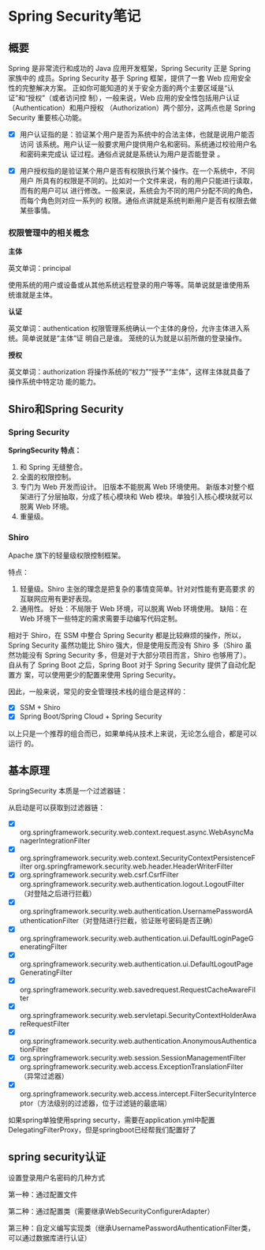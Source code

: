 # Spring Security笔记

## 概要

Spring 是非常流行和成功的 Java 应用开发框架，Spring Security 正是 Spring 家族中的 成员。Spring Security 基于 Spring 框架，提供了一套 Web 应用安全性的完整解决方案。 正如你可能知道的关于安全方面的两个主要区域是“认证”和“授权”（或者访问控 制），一般来说，Web 应用的安全性包括用户认证（Authentication）和用户授权 （Authorization）两个部分，这两点也是 Spring Security 重要核心功能。 

- [x] 用户认证指的是：验证某个用户是否为系统中的合法主体，也就是说用户能否访问 该系统。用户认证一般要求用户提供用户名和密码。系统通过校验用户名和密码来完成认 证过程。通俗点说就是系统认为用户是否能登录 。
- [x] 用户授权指的是验证某个用户是否有权限执行某个操作。在一个系统中，不同用户 所具有的权限是不同的。比如对一个文件来说，有的用户只能进行读取，而有的用户可以 进行修改。一般来说，系统会为不同的用户分配不同的角色，而每个角色则对应一系列的 权限。通俗点讲就是系统判断用户是否有权限去做某些事情。



###  权限管理中的相关概念

**主体** 

英文单词：principal 

使用系统的用户或设备或从其他系统远程登录的用户等等。简单说就是谁使用系 统谁就是主体。 

**认证** 

英文单词：authentication 权限管理系统确认一个主体的身份，允许主体进入系统。简单说就是“主体”证 明自己是谁。 笼统的认为就是以前所做的登录操作。 

**授权**

英文单词：authorization 将操作系统的“权力”“授予”“主体”，这样主体就具备了操作系统中特定功 能的能力。



## Shiro和Spring Security

### Spring Security

**SpringSecurity 特点：** 

1. 和 Spring 无缝整合。 
2. 全面的权限控制。 
3. 专门为 Web 开发而设计。 旧版本不能脱离 Web 环境使用。 新版本对整个框架进行了分层抽取，分成了核心模块和 Web 模块。单独引入核心模块就可以脱离 Web 环境。 
4.  重量级。

### Shiro

Apache 旗下的轻量级权限控制框架。 

特点： 

1.  轻量级。Shiro 主张的理念是把复杂的事情变简单。针对对性能有更高要求 的互联网应用有更好表现。
2. 通用性。 好处：不局限于 Web 环境，可以脱离 Web 环境使用。 缺陷：在 Web 环境下一些特定的需求需要手动编写代码定制。

相对于 Shiro，在 SSM 中整合 Spring Security 都是比较麻烦的操作，所以，Spring Security 虽然功能比 Shiro 强大，但是使用反而没有 Shiro 多（Shiro 虽然功能没有 Spring Security 多，但是对于大部分项目而言，Shiro 也够用了）。 自从有了 Spring Boot 之后，Spring Boot 对于 Spring Security 提供了自动化配置方 案，可以使用更少的配置来使用 Spring Security。 

因此，一般来说，常见的安全管理技术栈的组合是这样的： 

- [x] SSM + Shiro 
- [x] Spring Boot/Spring Cloud + Spring Security 

以上只是一个推荐的组合而已，如果单纯从技术上来说，无论怎么组合，都是可以运行 的。

## 基本原理

SpringSecurity 本质是一个过滤器链： 

从启动是可以获取到过滤器链： 

- [x] org.springframework.security.web.context.request.async.WebAsyncManagerIntegrationFilter
- [x] org.springframework.security.web.context.SecurityContextPersistenceFilter org.springframework.security.web.header.HeaderWriterFilter
- [x] org.springframework.security.web.csrf.CsrfFilter org.springframework.security.web.authentication.logout.LogoutFilter（对登陆之后进行拦截）
- [x] org.springframework.security.web.authentication.UsernamePasswordAuthenticationFilter（对登陆进行拦截，验证账号密码是否正确）
- [x] org.springframework.security.web.authentication.ui.DefaultLoginPageGeneratingFilter
- [x] org.springframework.security.web.authentication.ui.DefaultLogoutPageGeneratingFilter
- [x] org.springframework.security.web.savedrequest.RequestCacheAwareFilter
- [x] org.springframework.security.web.servletapi.SecurityContextHolderAwareRequestFilter
- [x] org.springframework.security.web.authentication.AnonymousAuthenticationFilter
- [x] org.springframework.security.web.session.SessionManagementFilter org.springframework.security.web.access.ExceptionTranslationFilter（异常过滤器）
- [x] org.springframework.security.web.access.intercept.FilterSecurityInterceptor（方法级别的过滤器，位于过滤链的最底端）

如果spring单独使用spring securty，需要在application.yml中配置DelegatingFilterProxy，但是springboot已经帮我们配置好了

## spring security认证

设置登录用户名密码的几种方式

第一种：通过配置文件

第二种：通过配置类（需要继承WebSecurityConfigurerAdapter）

第三种：自定义编写实现类（继承UsernamePasswordAuthenticationFilter类，可以通过数据库进行认证）































###